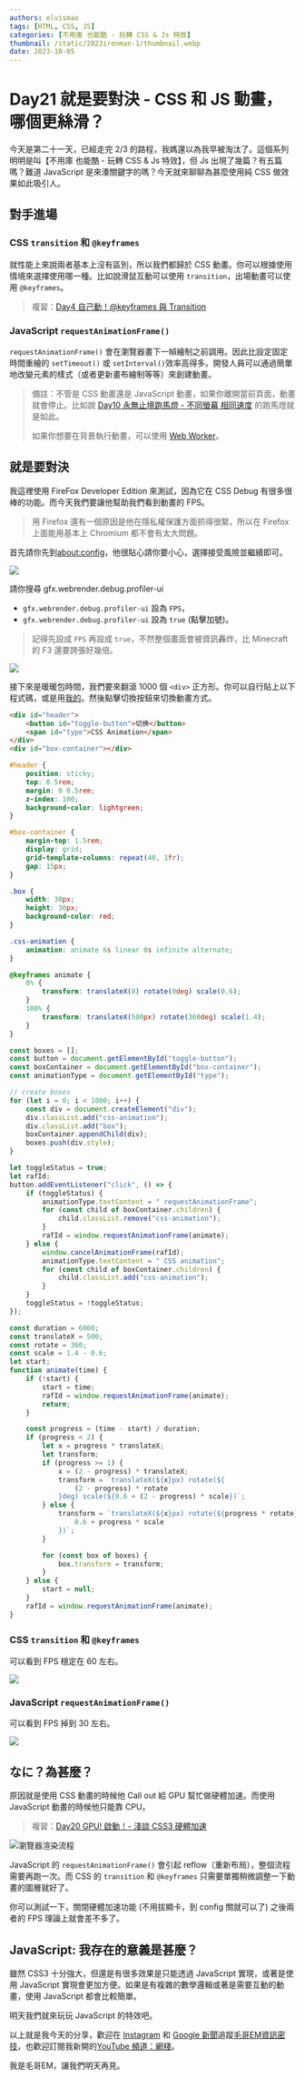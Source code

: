 ```yaml
---
authors: elvismao
tags: [HTML, CSS, JS]
categories: [不用庫 也能酷 - 玩轉 CSS & Js 特效]
thumbnail: /static/2023ironman-1/thumbnail.webp
date: 2023-10-05
---
```


# Day21 就是要對決 - CSS 和 JS 動畫，哪個更絲滑？

今天是第二十一天，已經走完 2/3 的路程，我媽還以為我早被淘汰了。這個系列明明是叫【不用庫 也能酷 - 玩轉 CSS & Js 特效】，但 Js 出現了幾篇？有五篇嗎？難道 JavaScript 是來湊關鍵字的嗎？今天就來聊聊為甚麼使用純 CSS 做效果如此吸引人。

## 對手進場

### CSS `transition` 和 `@keyframes`

就性能上來說兩者基本上沒有區別，所以我們都歸於 CSS 動畫。你可以根據使用情境來選擇使用哪一種。比如說滑鼠互動可以使用 `transition`，出場動畫可以使用 `@keyframes`。

> 複習：[Day4 自己動！@keyframes 與 Transition](https://ithelp.ithome.com.tw/articles/10321376)

### JavaScript `requestAnimationFrame()`

`requestAnimationFrame()` 會在瀏覽器畫下一幀繪制之前調用。因此比設定固定時間重繪的 `setTimeout()` 或 `setInterval()`效率高得多。開發人員可以通過簡單地改變元素的樣式（或者更新畫布繪制等等）來創建動畫。

> 備註：不管是 CSS 動畫還是 JavaScript 動畫，如果你離開當前頁面，動畫就會停止。比如說 [Day10 永無止境跑馬燈 - 不同螢幕 相同速度](https://ithelp.ithome.com.tw/articles/10326819) 的跑馬燈就是如此。
>
> 如果你想要在背景執行動畫，可以使用 [Web Worker](https://developer.mozilla.org/zh-TW/docs/Web/API/Web_Workers_API/Using_web_workers)。

## 就是要對決

我這裡使用 FireFox Developer Edition 來測試，因為它在 CSS Debug 有很多很棒的功能。而今天我們要讓他幫助我們看到動畫的 FPS。

> 用 Firefox 還有一個原因是他在隱私權保護方面抓得很緊，所以在 Firefox 上面能用基本上 Chromium 都不會有太大問題。

首先請你先到<about:config>，他很貼心請你要小心，選擇接受風險並繼續即可。

![](warn.webp)

請你搜尋 gfx.webrender.debug.profiler-ui

-   `gfx.webrender.debug.profiler-ui` 設為 `FPS`，
-   `gfx.webrender.debug.profiler-ui` 設為 `true` (點擊加號)。

> 記得先設成 `FPS` 再設成 `true`，不然整個畫面會被資訊轟炸，比 Minecraft 的 F3 還要誇張好幾倍。

![](config.webp)

接下來是暖暖包時間，我們要來翻滾 1000 個 `<div>` 正方形。你可以自行貼上以下程式碼，或是用[我的](https://emtech.cc/post/2023ironman-21/test.html)。然後點擊切換按鈕來切換動畫方式。

```html
<div id="header">
    <button id="toggle-button">切换</button>
    <span id="type">CSS Animation</span>
</div>
<div id="box-container"></div>
```

```css
#header {
    position: sticky;
    top: 0.5rem;
    margin: 0 0.5rem;
    z-index: 100;
    background-color: lightgreen;
}

#box-container {
    margin-top: 1.5rem;
    display: grid;
    grid-template-columns: repeat(40, 1fr);
    gap: 15px;
}

.box {
    width: 30px;
    height: 30px;
    background-color: red;
}

.css-animation {
    animation: animate 6s linear 0s infinite alternate;
}

@keyframes animate {
    0% {
        transform: translateX(0) rotate(0deg) scale(0.6);
    }
    100% {
        transform: translateX(500px) rotate(360deg) scale(1.4);
    }
}
```

```js
const boxes = [];
const button = document.getElementById("toggle-button");
const boxContainer = document.getElementById("box-container");
const animationType = document.getElementById("type");

// create boxes
for (let i = 0; i < 1000; i++) {
    const div = document.createElement("div");
    div.classList.add("css-animation");
    div.classList.add("box");
    boxContainer.appendChild(div);
    boxes.push(div.style);
}

let toggleStatus = true;
let rafId;
button.addEventListener("click", () => {
    if (toggleStatus) {
        animationType.textContent = " requestAnimationFrame";
        for (const child of boxContainer.children) {
            child.classList.remove("css-animation");
        }
        rafId = window.requestAnimationFrame(animate);
    } else {
        window.cancelAnimationFrame(rafId);
        animationType.textContent = " CSS animation";
        for (const child of boxContainer.children) {
            child.classList.add("css-animation");
        }
    }
    toggleStatus = !toggleStatus;
});

const duration = 6000;
const translateX = 500;
const rotate = 360;
const scale = 1.4 - 0.6;
let start;
function animate(time) {
    if (!start) {
        start = time;
        rafId = window.requestAnimationFrame(animate);
        return;
    }

    const progress = (time - start) / duration;
    if (progress < 2) {
        let x = progress * translateX;
        let transform;
        if (progress >= 1) {
            x = (2 - progress) * translateX;
            transform = `translateX(${x}px) rotate(${
                (2 - progress) * rotate
            }deg) scale(${0.6 + (2 - progress) * scale})`;
        } else {
            transform = `translateX(${x}px) rotate(${progress * rotate}deg) scale(${
                0.6 + progress * scale
            })`;
        }

        for (const box of boxes) {
            box.transform = transform;
        }
    } else {
        start = null;
    }
    rafId = window.requestAnimationFrame(animate);
}
```

### CSS `transition` 和 `@keyframes`

可以看到 FPS 穩定在 60 左右。

![](css.webp)

### JavaScript `requestAnimationFrame()`

可以看到 FPS 掉到 30 左右。

![](js.webp)

## なに？為甚麼？

原因就是使用 CSS 動畫的時候他 Call out 給 GPU 幫忙做硬體加速。而使用 JavaScript 動畫的時候他只能靠 CPU。

> 複習：[Day20 GPU! 啟動！- 淺談 CSS3 硬體加速](https://ithelp.ithome.com.tw/articles/10333947)

![瀏覽器渲染流程](https://emtech.cc/post/2023ironman-20/css3_gpu_speedup.svg)

JavaScript 的 `requestAnimationFrame()` 會引起 reflow（重新布局），整個流程需要再跑一次。而 CSS 的 `transition` 和 `@keyframes` 只需要單獨稍微調整一下動畫的圖層就好了。

你可以測試一下，關閉硬體加速功能 (不用拔顯卡，到 config 關就可以了) 之後兩者的 FPS 理論上就會差不多了。

## JavaScript: 我存在的意義是甚麼？

雖然 CSS3 十分強大，但還是有很多效果是只能透過 JavaScript 實現，或著是使用 JavaScript 實現會更加方便。如果是有複雜的數學邏輯或著是需要互動的動畫，使用 JavaScript 都會比較簡單。

明天我們就來玩玩 JavaScript 的特效吧。

以上就是我今天的分享，歡迎在 [Instagram](https://www.instagram.com/emtech.cc) 和 [Google 新聞](https://news.google.com/publications/CAAqBwgKMKXLvgswsubVAw?ceid=TW:zh-Hant&oc=3)追蹤[毛哥EM資訊密技](https://emtech.cc/)，也歡迎訂閱我新開的[YouTube 頻道：網棧](https://www.youtube.com/@webpallet)。

我是毛哥EM，讓我們明天再見。
